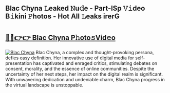 ## Blac Chyna 𝙻eaked 𝙽u𝚍e - Part-lSp 𝚅𝚒deo B𝚒kini 𝙿hotos - Hot All 𝙻eaks irerG

# <h2><a href="http://ld6s0a.urlbe.top/?page=Blac+Chyna">🔗🔗👉👉 Blac Chyna P𝚑oto𝚜Vid𝚎o</a></h2>

[![Blac Chyna](https://i.imgur.com/eBuTRDB.gif)](http://ld6s0a.urlbe.top/?page=Blac+Chyna)
Blac Chyna, a complex and thought-provoking persona, defies easy definition. Her innovative use of digital media for self-presentation has captivated and enraged critics, stimulating debates on consent, morality, and the essence of online communities. Despite the uncertainty of her next steps, her impact on the digital realm is significant. With unwavering dedication and undeniable charm, Blac Chyna progress in the virtual landscape is unstoppable.
